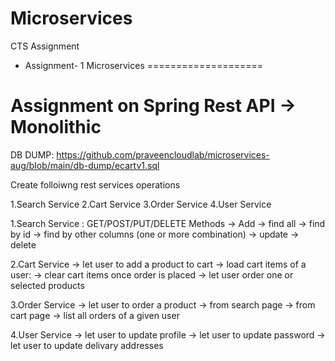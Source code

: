 # Microservices
 CTS Assignment


* Assignment- 1 Microservices
====================


Assignment on Spring Rest API -> Monolithic
================================================

DB DUMP: https://github.com/praveencloudlab/microservices-aug/blob/main/db-dump/ecartv1.sql
 

Create folloiwng rest services operations

1.Search Service
2.Cart Service
3.Order Service
4.User Service


1.Search Service : GET/POST/PUT/DELETE Methods
	-> Add
	-> find all
	-> find by id 
	-> find by other columns (one or more combination)
	-> update
	-> delete

2.Cart Service
	-> let user to add a product to cart
	-> load cart items of a user:
	-> clear cart items once order is placed
	-> let user order one or selected products

3.Order Service
	-> let user to order a product
			-> from search page
			-> from cart page
	-> list all orders of a given user

4.User Service
	-> let user to update profile
	-> let user to update password
	-> let user to update delivary addresses